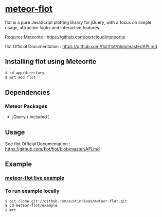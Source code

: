 <a href="https://github.com/austinrivas/meteor-flot">meteor-flot</a>
====

flot is a pure JavaScript plotting library for jQuery, with a focus on simple usage, attractive looks and interactive features.

Requires Meteorite : https://github.com/oortcloud/meteorite

flot Official Documentation : https://github.com/flot/flot/blob/master/API.md

## Installing flot using Meteorite

``` sh
$ cd app/directory
$ mrt add flot
```

## Dependencies

### Meteor Packages
* jQuery ( included )

## Usage

See flot Official Documentation : https://github.com/flot/flot/blob/master/API.md

## Example

### <a href="http://meteor-flot-example.meteor.com">meteor-flot live example</a>

### To run example locally
``` sh
$ git clone git://github.com/austinrivas/meteor-flot.git
$ cd meteor-flot/example
$ mrt
```
